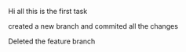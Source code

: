 Hi all 
this is the first task

created a new branch
and commited all the changes

Deleted the feature branch